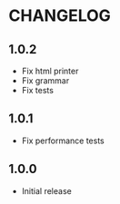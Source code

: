 CHANGELOG
=========

1.0.2
---
* Fix html printer
* Fix grammar
* Fix tests

1.0.1
---
* Fix performance tests

1.0.0
-----
* Initial release
